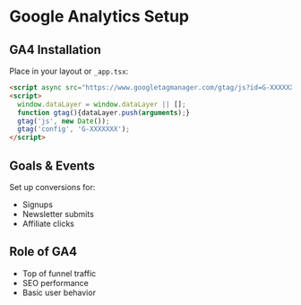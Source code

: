 # Google Analytics Setup

## GA4 Installation
Place in your layout or `_app.tsx`:
```html
<script async src="https://www.googletagmanager.com/gtag/js?id=G-XXXXXXX"></script>
<script>
  window.dataLayer = window.dataLayer || [];
  function gtag(){dataLayer.push(arguments);}
  gtag('js', new Date());
  gtag('config', 'G-XXXXXXX');
</script>
```

## Goals & Events
Set up conversions for:
- Signups
- Newsletter submits
- Affiliate clicks

## Role of GA4
- Top of funnel traffic
- SEO performance
- Basic user behavior
